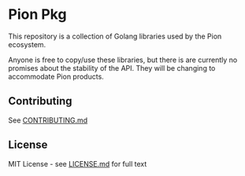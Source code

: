 # Pion Pkg
This repository is a collection of Golang libraries used by the Pion ecosystem.

Anyone is free to copy/use these libraries, but there is are currently no promises about the stability of the API.
They will be changing to accommodate Pion products.

## Contributing
See [CONTRIBUTING.md](CONTRIBUTING.md)

## License
MIT License - see [LICENSE.md](LICENSE.md) for full text
